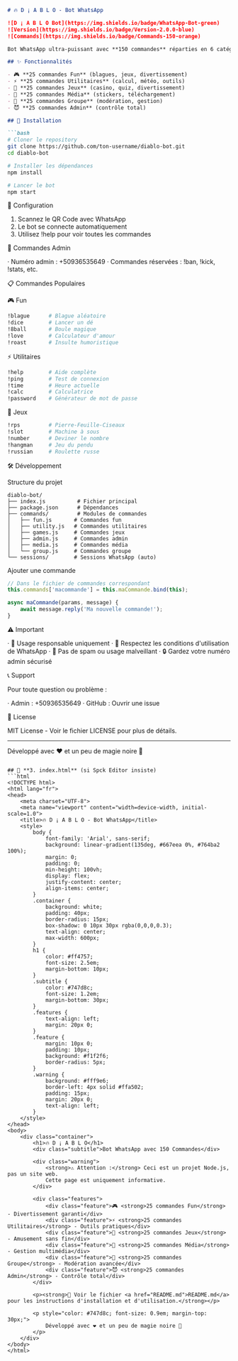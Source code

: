 ```markdown
# 🔥 D ¡ A B L O - Bot WhatsApp

![D ¡ A B L O Bot](https://img.shields.io/badge/WhatsApp-Bot-green) 
![Version](https://img.shields.io/badge/Version-2.0.0-blue)
![Commands](https://img.shields.io/badge/Commands-150-orange)

Bot WhatsApp ultra-puissant avec **150 commandes** réparties en 6 catégories. Développé avec des pouvoirs démoniaques! 👹

## ✨ Fonctionnalités

- 🎮 **25 commandes Fun** (blagues, jeux, divertissement)
- ⚡ **25 commandes Utilitaires** (calcul, météo, outils)
- 🎯 **25 commandes Jeux** (casino, quiz, divertissement)
- 📱 **25 commandes Média** (stickers, téléchargement)
- 👥 **25 commandes Groupe** (modération, gestion)
- 😈 **25 commandes Admin** (contrôle total)

## 🚀 Installation

```bash
# Cloner le repository
git clone https://github.com/ton-username/diablo-bot.git
cd diablo-bot

# Installer les dépendances
npm install

# Lancer le bot
npm start
```

📸 Configuration

1. Scannez le QR Code avec WhatsApp
2. Le bot se connecte automatiquement
3. Utilisez !help pour voir toutes les commandes

👑 Commandes Admin

· Numéro admin : +50936535649
· Commandes réservées : !ban, !kick, !stats, etc.

📋 Commandes Populaires

🎮 Fun

```bash
!blague      # Blague aléatoire
!dice        # Lancer un dé
!8ball       # Boule magique
!love        # Calculateur d'amour
!roast       # Insulte humoristique
```

⚡ Utilitaires

```bash
!help        # Aide complète
!ping        # Test de connexion
!time        # Heure actuelle
!calc        # Calculatrice
!password    # Générateur de mot de passe
```

🎯 Jeux

```bash
!rps         # Pierre-Feuille-Ciseaux
!slot        # Machine à sous
!number      # Deviner le nombre
!hangman     # Jeu du pendu
!russian     # Roulette russe
```

🛠️ Développement

Structure du projet

```
diablo-bot/
├── index.js          # Fichier principal
├── package.json      # Dépendances
├── commands/         # Modules de commandes
│   ├── fun.js       # Commandes fun
│   ├── utility.js   # Commandes utilitaires
│   ├── games.js     # Commandes jeux
│   ├── admin.js     # Commandes admin
│   ├── media.js     # Commandes média
│   └── group.js     # Commandes groupe
└── sessions/        # Sessions WhatsApp (auto)
```

Ajouter une commande

```javascript
// Dans le fichier de commandes correspondant
this.commands['macommande'] = this.maCommande.bind(this);

async maCommande(params, message) {
    await message.reply('Ma nouvelle commande!');
}
```

⚠️ Important

· 🔞 Usage responsable uniquement
· 📵 Respectez les conditions d'utilisation de WhatsApp
· 🚫 Pas de spam ou usage malveillant
· 🔒 Gardez votre numéro admin sécurisé

📞 Support

Pour toute question ou problème :

· Admin : +50936535649
· GitHub : Ouvrir une issue

📄 License

MIT License - Voir le fichier LICENSE pour plus de détails.

---

Développé avec ❤️ et un peu de magie noire 🔮

```

## 📄 **3. index.html** (si Spck Editor insiste)
```html
<!DOCTYPE html>
<html lang="fr">
<head>
    <meta charset="UTF-8">
    <meta name="viewport" content="width=device-width, initial-scale=1.0">
    <title>🔥 D ¡ A B L O - Bot WhatsApp</title>
    <style>
        body {
            font-family: 'Arial', sans-serif;
            background: linear-gradient(135deg, #667eea 0%, #764ba2 100%);
            margin: 0;
            padding: 0;
            min-height: 100vh;
            display: flex;
            justify-content: center;
            align-items: center;
        }
        .container {
            background: white;
            padding: 40px;
            border-radius: 15px;
            box-shadow: 0 10px 30px rgba(0,0,0,0.3);
            text-align: center;
            max-width: 600px;
        }
        h1 {
            color: #ff4757;
            font-size: 2.5em;
            margin-bottom: 10px;
        }
        .subtitle {
            color: #747d8c;
            font-size: 1.2em;
            margin-bottom: 30px;
        }
        .features {
            text-align: left;
            margin: 20px 0;
        }
        .feature {
            margin: 10px 0;
            padding: 10px;
            background: #f1f2f6;
            border-radius: 5px;
        }
        .warning {
            background: #fff9e6;
            border-left: 4px solid #ffa502;
            padding: 15px;
            margin: 20px 0;
            text-align: left;
        }
    </style>
</head>
<body>
    <div class="container">
        <h1>🔥 D ¡ A B L O</h1>
        <div class="subtitle">Bot WhatsApp avec 150 Commandes</div>
        
        <div class="warning">
            <strong>⚠️ Attention :</strong> Ceci est un projet Node.js, pas un site web.
            Cette page est uniquement informative.
        </div>
        
        <div class="features">
            <div class="feature">🎮 <strong>25 commandes Fun</strong> - Divertissement garanti</div>
            <div class="feature">⚡ <strong>25 commandes Utilitaires</strong> - Outils pratiques</div>
            <div class="feature">🎯 <strong>25 commandes Jeux</strong> - Amusement sans fin</div>
            <div class="feature">📱 <strong>25 commandes Média</strong> - Gestion multimédia</div>
            <div class="feature">👥 <strong>25 commandes Groupe</strong> - Modération avancée</div>
            <div class="feature">😈 <strong>25 commandes Admin</strong> - Contrôle total</div>
        </div>
        
        <p><strong>📁 Voir le fichier <a href="README.md">README.md</a> pour les instructions d'installation et d'utilisation.</strong></p>
        
        <p style="color: #747d8c; font-size: 0.9em; margin-top: 30px;">
            Développé avec ❤️ et un peu de magie noire 🔮
        </p>
    </div>
</body>
</html>
```
